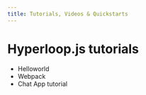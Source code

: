 ```yaml
---
title: Tutorials, Videos & Quickstarts
---
```


# Hyperloop.js tutorials

+ Helloworld
+ Webpack
+ Chat App tutorial
